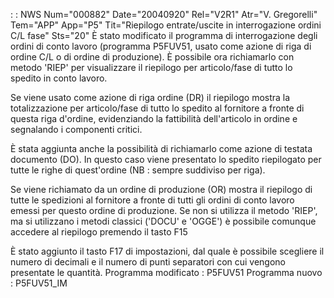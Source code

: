  :  : NWS Num="000882" Date="20040920" Rel="V2R1" Atr="V. Gregorelli" Tem="APP" App="P5" Tit="Riepilogo entrate/uscite in interrogazione ordini C/L fase" Sts="20"
È stato modificato il programma di interrogazione degli ordini di conto lavoro (programma P5FUV51,
usato come azione di riga di ordine C/L o di ordine di produzione).
È possibile ora richiamarlo con metodo 'RIEP' per visualizzare il riepilogo per articolo/fase di tutto lo spedito in conto lavoro.

Se viene usato come azione di riga ordine (DR) il riepilogo mostra la totalizzazione per articolo/fase di tutto lo spedito al fornitore a fronte di questa riga d'ordine, evidenziando la fattibilità dell'articolo in ordine e segnalando i componenti critici.

È stata aggiunta anche la possibilità di richiamarlo come azione di testata documento (DO). In questo caso viene presentato lo spedito riepilogato per tutte le righe di quest'ordine (NB :  sempre
suddiviso per riga).

Se viene richiamato da un ordine di produzione (OR) mostra il riepilogo di tutte le spedizioni al fornitore a fronte di tutti gli ordini di conto lavoro emessi per questo ordine di produzione.
Se non si utilizza il metodo 'RIEP', ma si utilizzano i metodi classici ('DOCU' e 'OGGE') è possibile comunque accedere al riepilogo premendo il tasto F15

È stato aggiunto il tasto F17 di impostazioni, dal quale è possibile scegliere il numero di decimali e il numero di punti separatori con cui vengono presentate le quantità.
Programma modificato : 
P5FUV51
Programma nuovo : 
P5FUV51_IM
